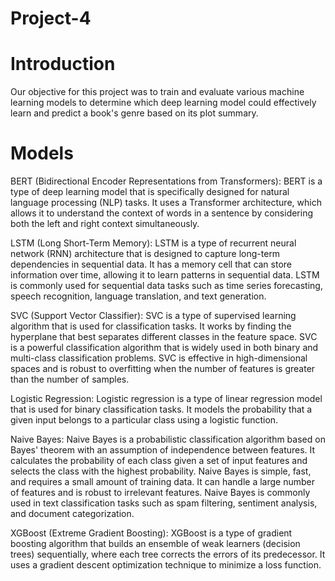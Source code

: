 # Project-4

# Introduction
Our objective for this project was to train and evaluate various machine learning models to determine which deep learning model could effectively learn and predict a book's genre based on its plot summary.

# Models

BERT (Bidirectional Encoder Representations from Transformers): BERT is a type of deep learning model that is specifically designed for natural language processing (NLP) tasks. It uses a Transformer architecture, which allows it to understand the context of words in a sentence by considering both the left and right context simultaneously.

LSTM (Long Short-Term Memory): LSTM is a type of recurrent neural network (RNN) architecture that is designed to capture long-term dependencies in sequential data. It has a memory cell that can store information over time, allowing it to learn patterns in sequential data. LSTM is commonly used for sequential data tasks such as time series forecasting, speech recognition, language translation, and text generation.

SVC (Support Vector Classifier): SVC is a type of supervised learning algorithm that is used for classification tasks. It works by finding the hyperplane that best separates different classes in the feature space. SVC is a powerful classification algorithm that is widely used in both binary and multi-class classification problems. SVC is effective in high-dimensional spaces and is robust to overfitting when the number of features is greater than the number of samples.

Logistic Regression: Logistic regression is a type of linear regression model that is used for binary classification tasks. It models the probability that a given input belongs to a particular class using a logistic function.

Naive Bayes: Naive Bayes is a probabilistic classification algorithm based on Bayes' theorem with an assumption of independence between features. It calculates the probability of each class given a set of input features and selects the class with the highest probability. Naive Bayes is simple, fast, and requires a small amount of training data. It can handle a large number of features and is robust to irrelevant features. Naive Bayes is commonly used in text classification tasks such as spam filtering, sentiment analysis, and document categorization.

XGBoost (Extreme Gradient Boosting): XGBoost is a type of gradient boosting algorithm that builds an ensemble of weak learners (decision trees) sequentially, where each tree corrects the errors of its predecessor. It uses a gradient descent optimization technique to minimize a loss function.

